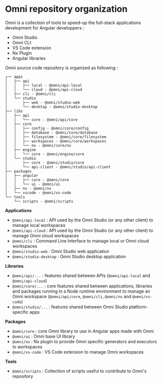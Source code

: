 # Omni repository organization

Omni is a collection of tools to speed-up the full-stack applications development for Angular developpers :
- Omni Studio
- Omni CLI
- VS Code extension
- Nx Plugin
- Angular libraries

Omni source code repository is organized as following :

```
┌── apps
│   ├── api
│   │   ├── local - @omni/api-local
│   │   └── cloud - @omni/api-cloud
│   ├── cli - @omni/cli
│   └── studio
│       ├── web - @omni/studio-web
│       └── desktop - @omni/studio-desktop
├── libs
│   ├── api
│   │   └── core - @omni/api/core
│   ├── core
│   │   ├── config - @omni/core/config
│   │   ├── database - @omni/core/database
│   │   ├── filesystem - @omni/core/filesystem
│   │   ├── workspaces - @omni/core/workspaces
│   │   └── nx - @omni/core/nx
│   ├── engine
│   │   └── core - @omni/engine/core
│   └── studio
│       ├── core - @omni/studio/core
│       └── api-client - @omni/studio/api-client
├── packages
│   ├── angular
│   │   ├── core - @omni/core
│   │   └── ui - @omni/ui
│   ├── nx - @omni/nx
│   └── vscode - @omni/vs-code
└── tools
    └── scripts - @omni/scripts
```

**Applications**

- `@omni/api-local` : API used by the Omni Studio (or any other client) to manage local workspaces
- `@omni/api-cloud` : API used by the Omni Studio (or any other client) to manage Omni cloud workspaces
- `@omni/cli` : Command Line Interface to manage local or Omni cloud workspaces
- `@omni/studio-web` : Omni Studio web application
- `@omni/studio-desktop` : Omni Studio desktop application

**Libraries**

- `@omni/api/...` : features shared between APIs (`@omni/api-local` and `@omni/api-cloud`)
- `@omni/core/...` : core features shared between applications, libraries and packages running in a Node runtime environment to manage an Omni workspace (`@omni/api/core`, `@omni/cli`, `@omni/nx` and `@omni/vs-code`)
- `@omni/studio/...` : features shared between Omni Studio platform-specific apps

**Packages**
- `@omni/core` : core Omni library to use in Angular apps made with Omni
- `@omni/ui` : Omni base UI library
- `@omni/nx` : Nx plugin to provide Omni specific generators and executors to workspaces
- `@omni/vs-code` : VS Code extension to manage Omni workspaces

**Tools**

- `@omni/scripts` : Collection of scripts useful to contribute to Omni's repository